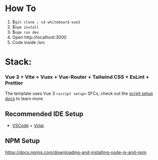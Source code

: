 # How To
1. $`git clone ; cd whiteboard-vue3`
2. $`npm install`
3. $`npm run dev`
4. Open http://localhost:3000
5. Code inside /src

# Stack: 
### Vue 3 + Vite + Vuex + Vue-Router + Tailwind CSS + EsLint + Prettier
The template uses Vue 3 `<script setup>` SFCs, check out the [script setup docs](https://v3.vuejs.org/api/sfc-script-setup.html#sfc-script-setup) to learn more.

## Recommended IDE Setup

- [VSCode](https://code.visualstudio.com/) + [Volar](https://marketplace.visualstudio.com/items?itemName=johnsoncodehk.volar)

## NPM Setup
https://docs.npmjs.com/downloading-and-installing-node-js-and-npm
